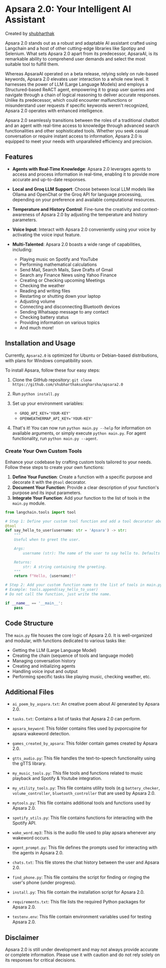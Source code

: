 # Apsara 2.0: Your Intelligent AI Assistant

Created by [shubharthak](https://shubharthaksangharsha.github.io/)

Apsara 2.0 stands out as a robust and adaptable AI assistant crafted using Langchain and a host of other cutting-edge libraries like Spotipy and Selenium. What sets Apsara 2.0 apart from its predecessor, ApsaraAI, is its remarkable ability to comprehend user demands and select the most suitable tool to fulfill them.

Whereas ApsaraAI operated on a beta release, relying solely on rule-based keywords, Apsara 2.0 elevates user interaction to a whole new level. It harnesses the power of LLM (Large Language Models) and employs a Structured-based ReACT agent, empowering it to grasp user queries and navigate through a chain of logical reasoning to deliver accurate responses. Unlike its predecessor, which could encounter malfunctions or misunderstand user requests if specific keywords weren't recognized, Apsara 2.0 operates with enhanced intelligence.

Apsara 2.0 seamlessly transitions between the roles of a traditional chatbot and an agent with real-time access to knowledge through advanced search functionalities and other sophisticated tools. Whether you seek casual conversation or require instant access to information, Apsara 2.0 is equipped to meet your needs with unparalleled efficiency and precision.


## Features

- **Agents with Real-Time Knowledge**: Apsara 2.0 leverages agents to access and process information in real-time, enabling it to provide more accurate and up-to-date responses.
  
- **Local and Groq LLM Support**: Choose between local LLM models like Ollama and OpenChat or the Groq API for language processing, depending on your preference and available computational resources.
  
- **Temperature and History Control**: Fine-tune the creativity and context-awareness of Apsara 2.0 by adjusting the temperature and history parameters.
  
- **Voice Input**: Interact with Apsara 2.0 conveniently using your voice by activating the voice input feature.
  
- **Multi-Talented**: Apsara 2.0 boasts a wide range of capabilities, including:
    - Playing music on Spotify and YouTube
    - Performing mathematical calculations
    - Send Mail, Search Mails, Save Drafts of Gmail
    - Search any Finance News using Yahoo Finance
    - Creating or Checking upcoming Meetings
    - Checking the weather
    - Reading and writing files
    - Restarting or shutting down your laptop
    - Adjusting volume
    - Connecting and disconnecting Bluetooth devices
    - Sending Whatsapp message to any contact
    - Checking battery status
    - Providing information on various topics
    - And much more!

## Installation and Usage

Currently, `Apsara2.0` is optimized for Ubuntu or Debian-based distributions, with plans for Windows compatibility soon. 

To install Apsara, follow these four easy steps:

1. Clone the GitHub repository: `git clone https://github.com/shubharthaksangharsha/apsara2.0`

2. Run `python install.py`

3. Set up your environment variables:
   - `GROQ_API_KEY='YOUR-KEY'`
   - `OPENWEATHERMAP_API_KEY='YOUR-KEY'`

4. That's it! You can now run `python main.py --help` for information on available arguments, or simply execute `python main.py`. For agent functionality, run `python main.py --agent`.

### Create Your Own Custom Tools

Enhance your codebase by crafting custom tools tailored to your needs. Follow these steps to create your own functions:

1. **Define Your Function**: Create a function with a specific purpose and decorate it with the `@tool` decorator.
2. **Document Your Function**: Provide a clear description of your function's purpose and its input parameters.
3. **Integrate Your Function**: Add your function to the list of tools in the `main.py` module.

```python
from langchain.tools import tool

# Step 1: Define your custom tool function and add a tool decorator above it.
@tool
def say_hello_to_user(username: str = 'Apsara') -> str:
    """
    Useful when to greet the user. 

    Args:
        username (str): The name of the user to say hello to. Defaults to 'Apsara'.

    Returns:
        str: A string containing the greeting.
    """
    return f"Hello, {username}!"

# Step 2: Add your custom function name to the list of tools in main.py.
# Example: tools.append(say_hello_to_user)
# Do not call the function, just write the name.

if __name__ == '__main__':
    pass
```

## Code Structure

The `main.py` file houses the core logic of Apsara 2.0. It is well-organized and modular, with functions dedicated to various tasks like:

- Getting the LLM (Large Language Model)
- Creating the chain (sequence of tools and language model)
- Managing conversation history
- Creating and initializing agents
- Handling voice input and output
- Performing specific tasks like playing music, checking weather, etc.



## Additional Files
  
- `ai_poem_by_aspara.txt`: An creative poem about AI generated by Apsara 2.0.
  
- `tasks.txt`: Contains a list of tasks that Apsara 2.0 can perform.
  
- `apsara_keyword`: This folder contains files used by pvporcupine for apsara wakeword detection.
  
- `games_created_by_apsara`: This folder contain games created by Apsara 2.0.
  
- `gtts_audio.py`: This file handles the text-to-speech functionality using the gTTS library.
  
- `my_music_tools.py`: This file tools and functions related to music playback and Spotify & Youtube integration.
  
- `my_utility_tools.py`: This file contains utility tools (e.g `battery_checker`, `volume_controller`, `bluetooth_controller` that are used by Apsara 2.0.
  
- `mytools.py`: This file contains additional tools and functions used by Apsara 2.0.
  
- `spotify_utils.py`: This file contains functions for interacting with the Spotify API.
  
- `wake_word.mp3`: This is the audio file used to play apsara whenever any wakeword occurs.
  
- `agent_prompt.py`: This file defines the prompts used for interacting with the agents in Apsara 2.0.
  
- `chats.txt`: This file stores the chat history between the user and Apsara 2.0.
  
- `find_phone.py`: This file contains the script for finding or ringing the user's phone (under progress).
  
- `install.py`: This file contain the installation script for Apsara 2.0.
  
- `requirements.txt`: This file lists the required Python packages for Apsara 2.0.
  
- `testenv.env`: This file contain environment variables used for testing Apsara 2.0.


## Disclaimer

Apsara 2.0 is still under development and may not always provide accurate or complete information. Please use it with caution and do not rely solely on its responses for critical decisions.
